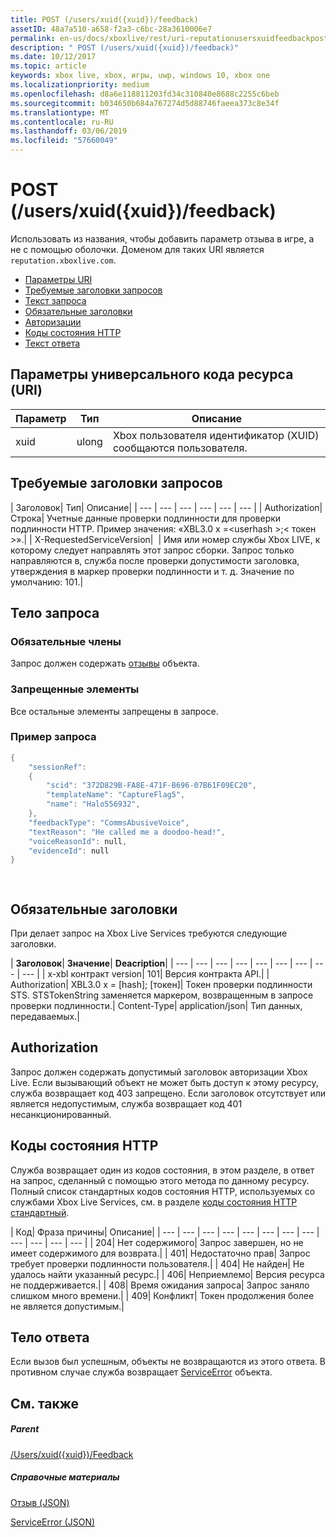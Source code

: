 ```yaml
---
title: POST (/users/xuid({xuid})/feedback)
assetID: 48a7a510-a658-f2a3-c6bc-28a3610006e7
permalink: en-us/docs/xboxlive/rest/uri-reputationusersxuidfeedbackpost.html
description: " POST (/users/xuid({xuid})/feedback)"
ms.date: 10/12/2017
ms.topic: article
keywords: xbox live, xbox, игры, uwp, windows 10, xbox one
ms.localizationpriority: medium
ms.openlocfilehash: d8a6e118811203fd34c310840e8688c2255c6beb
ms.sourcegitcommit: b034650b684a767274d5d88746faeea373c8e34f
ms.translationtype: MT
ms.contentlocale: ru-RU
ms.lasthandoff: 03/06/2019
ms.locfileid: "57660049"
---
```

# <a name="post-usersxuidxuidfeedback"></a>POST (/users/xuid({xuid})/feedback)
Использовать из названия, чтобы добавить параметр отзыва в игре, а не с помощью оболочки. Доменом для таких URI является `reputation.xboxlive.com`.
 
  * [Параметры URI](#ID4EZ)
  * [Требуемые заголовки запросов](#ID4EEB)
  * [Текст запроса](#ID4ENC)
  * [Обязательные заголовки](#ID4EDE)
  * [Авторизации](#ID4EXF)
  * [Коды состояния HTTP](#ID4EEG)
  * [Текст ответа](#ID4EZH)
 
<a id="ID4EZ"></a>

 
## <a name="uri-parameters"></a>Параметры универсального кода ресурса (URI)
 
| Параметр| Тип| Описание| 
| --- | --- | --- | 
| xuid| ulong| Xbox пользователя идентификатор (XUID) сообщаются пользователя.| 
  
<a id="ID4EEB"></a>

 
## <a name="required-request-headers"></a>Требуемые заголовки запросов
 
| Заголовок| Тип| Описание| 
| --- | --- | --- | --- | --- | --- | 
| Authorization| Строка| Учетные данные проверки подлинности для проверки подлинности HTTP. Пример значения: «XBL3.0 x =&lt;userhash >;&lt; токен >».| 
| X-RequestedServiceVersion|  | Имя или номер службы Xbox LIVE, к которому следует направлять этот запрос сборки. Запрос только направляются в, служба после проверки допустимости заголовка, утверждения в маркер проверки подлинности и т. д. Значение по умолчанию: 101.| 
  
<a id="ID4ENC"></a>

 
## <a name="request-body"></a>Тело запроса 
 
<a id="ID4EVC"></a>

 
### <a name="required-members"></a>Обязательные члены 
 
Запрос должен содержать [отзывы](../../json/json-feedback.md) объекта. 
  
<a id="ID4EED"></a>

 
### <a name="prohibited-members"></a>Запрещенные элементы 
 
Все остальные элементы запрещены в запросе.
  
<a id="ID4ETD"></a>

 
### <a name="sample-request"></a>Пример запроса 
 

```cpp
{
    "sessionRef":
    {
        "scid": "372D829B-FA8E-471F-B696-07B61F09EC20",
        "templateName": "CaptureFlag5",
        "name": "Halo556932",
    },
    "feedbackType": "CommsAbusiveVoice",
    "textReason": "He called me a doodoo-head!",
    "voiceReasonId": null,
    "evidenceId": null
}

      
```

   
<a id="ID4EDE"></a>

 
## <a name="required-headers"></a>Обязательные заголовки
 
При делает запрос на Xbox Live Services требуются следующие заголовки.
 
| <b>Заголовок</b>| <b>Значение</b>| <b>Deacription</b>| 
| --- | --- | --- | --- | --- | --- | --- | --- | --- | 
| x-xbl контракт version| 101| Версия контракта API.| 
| Authorization| XBL3.0 x = [hash]; [токен]| Токен проверки подлинности STS. STSTokenString заменяется маркером, возвращенным в запросе проверки подлинности.| 
Content-Type| 
application/json| 
Тип данных, передаваемых.| 
  
<a id="ID4EXF"></a>

 
## <a name="authorization"></a>Authorization
 
Запрос должен содержать допустимый заголовок авторизации Xbox Live. Если вызывающий объект не может быть доступ к этому ресурсу, служба возвращает код 403 запрещено. Если заголовок отсутствует или является недопустимым, служба возвращает код 401 несанкционированный.
  
<a id="ID4EEG"></a>

 
## <a name="http-status-codes"></a>Коды состояния HTTP
 
Служба возвращает один из кодов состояния, в этом разделе, в ответ на запрос, сделанный с помощью этого метода по данному ресурсу. Полный список стандартных кодов состояния HTTP, используемых со службами Xbox Live Services, см. в разделе [коды состояния HTTP стандартный](../../additional/httpstatuscodes.md).
 
| Код| Фраза причины| Описание| 
| --- | --- | --- | --- | --- | --- | --- | --- | --- | --- | --- | --- | 
| 204| Нет содержимого| Запрос завершен, но не имеет содержимого для возврата.| 
| 401| Недостаточно прав| Запрос требует проверки подлинности пользователя.| 
| 404| Не найден| Не удалось найти указанный ресурс.| 
| 406| Неприемлемо| Версия ресурса не поддерживается.| 
| 408| Время ожидания запроса| Запрос заняло слишком много времени.| 
| 409| Конфликт| Токен продолжения более не является допустимым.| 
  
<a id="ID4EZH"></a>

 
## <a name="response-body"></a>Тело ответа 
 
Если вызов был успешным, объекты не возвращаются из этого ответа. В противном случае служба возвращает [ServiceError](../../json/json-serviceerror.md) объекта.
  
<a id="ID4EOAAC"></a>

 
## <a name="see-also"></a>См. также
 
<a id="ID4EQAAC"></a>

 
##### <a name="parent"></a>Parent 

[/Users/xuid({xuid})/Feedback](uri-reputationusersxuidfeedback.md)

  
<a id="ID4E3AAC"></a>

 
##### <a name="reference"></a>Справочные материалы 

[Отзыв (JSON)](../../json/json-feedback.md)

 [ServiceError (JSON)](../../json/json-serviceerror.md)

   